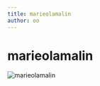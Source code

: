 ```yaml
---
title: marieolamalin
author: oo
---
```


# marieolamalin

![marieolamalin](http://ormset.no/wordpress/wp-content/uploads/2016/01/marieolamalin.jpg)

